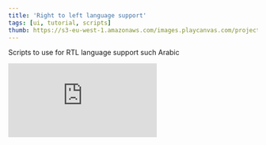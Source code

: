 ```yaml
---
title: 'Right to left language support'
tags: [ui, tutorial, scripts]
thumb: https://s3-eu-west-1.amazonaws.com/images.playcanvas.com/projects/12/764309/A62C41-image-75.jpg
---
```


Scripts to use for RTL language support such Arabic
<div className="iframe-container">
    <iframe loading="lazy" src="https://playcanv.as/p/k2TruV1u/" title="Right to left language support" webkitallowfullscreen="true" mozallowfullscreen="true" allow="autoplay" allowfullscreen="true" allowvr="" scrolling="no" frameborder="0" />
</div>
